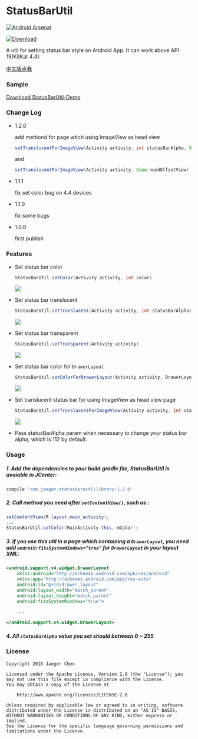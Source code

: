 # StatusBarUtil
[![Android Arsenal](https://img.shields.io/badge/Android%20Arsenal-StatusBarUtil-green.svg?style=true)](https://android-arsenal.com/details/1/3341)

[![Download](https://api.bintray.com/packages/laobie/maven/statusbarutil/images/download.svg) ](https://bintray.com/laobie/maven/statusbarutil/_latestVersion)


A util for setting status bar style on Android App. It can work above API 19(KitKat 4.4).

[中文版点我](http://laobie.github.io/android/2016/03/27/statusbar-util.html)

### Sample
[Download StatusBarUtil-Demo](http://fir.im/5mnp)

### Change Log
+ 1.2.0
	
	add methond for page wtich using ImageView as head view
	
	~~~ java
	setTranslucentForImageView(Activity activity, int statusBarAlpha, View needOffsetView)
	~~~ 
	
	and
	
	~~~ java 
	setTranslucentForImageView(Activity activity, View needOffsetView)
	~~~

+ 1.1.1

    fix set color bug on 4.4 devices

+ 1.1.0

    fix some bugs

+ 1.0.0

	first publish

### Features

- Set status bar color
	
	```java
	StatusBarUtil.setColor(Activity activity, int color)
	```

  ![](img/set_color.png)

- Set status bar translucent

	```java
	StatusBarUtil.setTranslucent(Activity activity, int statusBarAlpha)
	```
	
	![](img/set_translucnet.png)
	
- Set status bar transparent

	```java
	StatusBarUtil.setTransparent(Activity activity)
	```
	
	![](img/set_transparent.png)
  
- Set status bar color for `DrawerLayout`

	```java
	StatusBarUtil.setColorForDrawerLayout(Activity activity, DrawerLayout drawerLayout, int color)
	```
	
  ![](img/set_color_for_drawer_layout.png)

- Set translucent status bar for using ImageView as head view page

    ```java
    StatusBarUtil.setTranslucentForImageView(Activity activity, int statusBarAlpha, View needOffsetView)
    ```
   ![](img/set_for_image_view_page.png)
  
- Pass statusBarAlpha param when necessary to change your status bar alpha, which is 112 by default.
  

### Usage

##### 1. Add the dependencies to your build.gradle file, StatusBarUtil is avaiable in JCenter:

```groovy
compile 'com.jaeger.statusbaruitl:library:1.2.0'
```


##### 2. Call method you need after `setContentView()`,  such as :


```java
setContentView(R.layout.main_activity);
...
StatusBarUtil.setColor(MainActivity.this, mColor);
```

##### 3. If you use this util in a page which containing a `DrawerLayout`, you need add `android:fitsSystemWindows="true"` for `DrawerLayout` in your layout XML:

```xml
<android.support.v4.widget.DrawerLayout
    xmlns:android="http://schemas.android.com/apk/res/android"
    xmlns:app="http://schemas.android.com/apk/res-auto"
    android:id="@+id/drawer_layout"
    android:layout_width="match_parent"
    android:layout_height="match_parent"
    android:fitsSystemWindows="true">

    ...

</android.support.v4.widget.DrawerLayout>
```

##### 4. All `statusBarAlpha` value you set should between 0 ~ 255

### License

	Copyright 2016 Jaeger Chen
	
	Licensed under the Apache License, Version 2.0 (the "License");	you may not use this file except in compliance with the License.
	You may obtain a copy of the License at

		http://www.apache.org/licenses/LICENSE-2.0
	
	Unless required by applicable law or agreed to in writing, software
	distributed under the License is distributed on an "AS IS" BASIS,
	WITHOUT WARRANTIES OR CONDITIONS OF ANY KIND, either express or implied.
	See the License for the specific language governing permissions and
	limitations under the License.